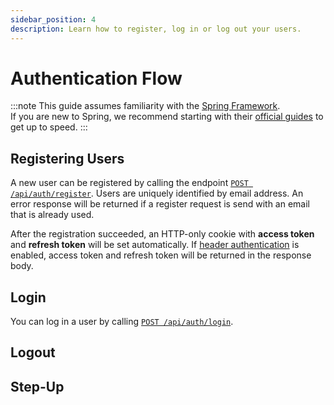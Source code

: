 ```yaml
---
sidebar_position: 4
description: Learn how to register, log in or log out your users.
---
```


# Authentication Flow

:::note
This guide assumes familiarity with the [Spring Framework](https://spring.io).  
If you are new to Spring, we recommend starting with their [official guides](https://spring.io/quickstart) to get up to speed.
:::

## Registering Users

A new user can be registered by calling the endpoint [`POST /api/auth/register`](/swagger#/Authentication/register).
Users are uniquely identified by email address. 
An error response will be returned if a register request is send with an email that is already used.

After the registration succeeded, an HTTP-only cookie with **access token** and **refresh token** will be set automatically.
If [header authentication](/docs/authorization/basics#header-authentication) is enabled, access token and refresh token will be returned in the response body.

## Login

You can log in a user by calling [`POST /api/auth/login`](/swagger#/Authentication/login).

## Logout

## Step-Up
